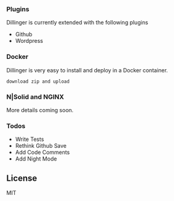 ### Plugins

Dillinger is currently extended with the following plugins

* Github
* Wordpress


### Docker
Dillinger is very easy to install and deploy in a Docker container.

```
download zip and upload 
```

### N|Solid and NGINX

More details coming soon.


### Todos

 - Write Tests
 - Rethink Github Save
 - Add Code Comments
 - Add Night Mode

License
----

MIT
